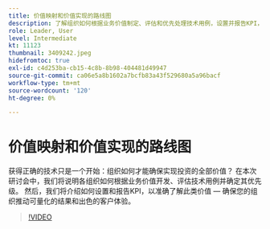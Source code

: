 ```yaml
---
title: 价值映射和价值实现的路线图
description: 了解组织如何根据业务价值制定、评估和优先处理技术用例，设置并报告KPI，确保您的组织推动可量化的结果和出色的客户体验。
role: Leader, User
level: Intermediate
kt: 11123
thumbnail: 3409242.jpeg
hidefromtoc: true
exl-id: c4d253ba-cb15-4c8b-8b98-404481d49947
source-git-commit: ca06e5a8b1602a7bcfb83a43f529680a5a96bacf
workflow-type: tm+mt
source-wordcount: '120'
ht-degree: 0%

---
```


# 价值映射和价值实现的路线图

获得正确的技术只是一个开始：组织如何才能确保实现投资的全部价值？ 在本次研讨会中，我们将说明各组织如何根据业务价值开发、评估技术用例并确定其优先级。 然后，我们将介绍如何设置和报告KPI，以准确了解此类价值 — 确保您的组织推动可量化的结果和出色的客户体验。

>[!VIDEO](https://video.tv.adobe.com/v/3409242/?quality=12&learn=on)
